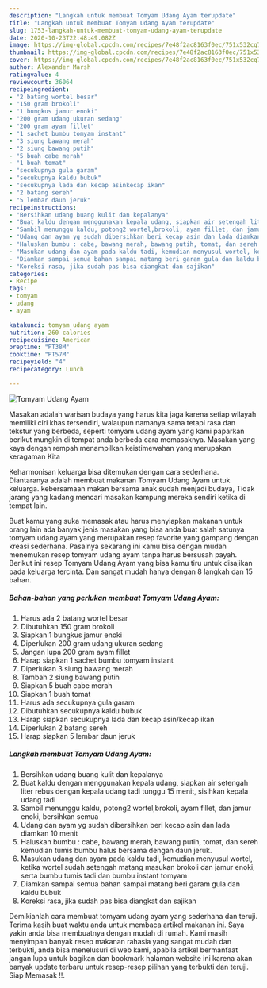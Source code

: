 ```yaml
---
description: "Langkah untuk membuat Tomyam Udang Ayam terupdate"
title: "Langkah untuk membuat Tomyam Udang Ayam terupdate"
slug: 1753-langkah-untuk-membuat-tomyam-udang-ayam-terupdate
date: 2020-10-23T22:48:49.082Z
image: https://img-global.cpcdn.com/recipes/7e48f2ac8163f0ec/751x532cq70/tomyam-udang-ayam-foto-resep-utama.jpg
thumbnail: https://img-global.cpcdn.com/recipes/7e48f2ac8163f0ec/751x532cq70/tomyam-udang-ayam-foto-resep-utama.jpg
cover: https://img-global.cpcdn.com/recipes/7e48f2ac8163f0ec/751x532cq70/tomyam-udang-ayam-foto-resep-utama.jpg
author: Alexander Marsh
ratingvalue: 4
reviewcount: 36064
recipeingredient:
- "2 batang wortel besar"
- "150 gram brokoli"
- "1 bungkus jamur enoki"
- "200 gram udang ukuran sedang"
- "200 gram ayam fillet"
- "1 sachet bumbu tomyam instant"
- "3 siung bawang merah"
- "2 siung bawang putih"
- "5 buah cabe merah"
- "1 buah tomat"
- "secukupnya gula garam"
- "secukupnya kaldu bubuk"
- "secukupnya lada dan kecap asinkecap ikan"
- "2 batang sereh"
- "5 lembar daun jeruk"
recipeinstructions:
- "Bersihkan udang buang kulit dan kepalanya"
- "Buat kaldu dengan menggunakan kepala udang, siapkan air setengah liter rebus dengan kepala udang tadi tunggu 15 menit, sisihkan kepala udang tadi"
- "Sambil menunggu kaldu, potong2 wortel,brokoli, ayam fillet, dan jamur enoki, bersihkan semua"
- "Udang dan ayam yg sudah dibersihkan beri kecap asin dan lada diamkan 10 menit"
- "Haluskan bumbu : cabe, bawang merah, bawang putih, tomat, dan sereh kemudian tumis bumbu halus bersama dengan daun jeruk."
- "Masukan udang dan ayam pada kaldu tadi, kemudian menyusul wortel, ketika wortel sudah setengah matang masukan brokoli dan jamur enoki, serta bumbu tumis tadi dan bumbu instant tomyam"
- "Diamkan sampai semua bahan sampai matang beri garam gula dan kaldu bubuk"
- "Koreksi rasa, jika sudah pas bisa diangkat dan sajikan"
categories:
- Recipe
tags:
- tomyam
- udang
- ayam

katakunci: tomyam udang ayam 
nutrition: 260 calories
recipecuisine: American
preptime: "PT38M"
cooktime: "PT57M"
recipeyield: "4"
recipecategory: Lunch

---
```



![Tomyam Udang Ayam](https://img-global.cpcdn.com/recipes/7e48f2ac8163f0ec/751x532cq70/tomyam-udang-ayam-foto-resep-utama.jpg)

Masakan adalah warisan budaya yang harus kita jaga karena setiap wilayah memiliki ciri khas tersendiri, walaupun namanya sama tetapi rasa dan tekstur yang berbeda, seperti tomyam udang ayam yang kami paparkan berikut mungkin di tempat anda berbeda cara memasaknya. Masakan yang kaya dengan rempah menampilkan keistimewahan yang merupakan keragaman Kita



Keharmonisan keluarga bisa ditemukan dengan cara sederhana. Diantaranya adalah membuat makanan Tomyam Udang Ayam untuk keluarga. kebersamaan makan bersama anak sudah menjadi budaya, Tidak jarang yang kadang mencari masakan kampung mereka sendiri ketika di tempat lain.

Buat kamu yang suka memasak atau harus menyiapkan makanan untuk orang lain ada banyak jenis masakan yang bisa anda buat salah satunya tomyam udang ayam yang merupakan resep favorite yang gampang dengan kreasi sederhana. Pasalnya sekarang ini kamu bisa dengan mudah menemukan resep tomyam udang ayam tanpa harus bersusah payah.
Berikut ini resep Tomyam Udang Ayam yang bisa kamu tiru untuk disajikan pada keluarga tercinta. Dan sangat mudah hanya dengan 8 langkah dan 15 bahan.


<!--inarticleads1-->

##### Bahan-bahan yang perlukan membuat Tomyam Udang Ayam:

1. Harus ada 2 batang wortel besar
1. Dibutuhkan 150 gram brokoli
1. Siapkan 1 bungkus jamur enoki
1. Diperlukan 200 gram udang ukuran sedang
1. Jangan lupa 200 gram ayam fillet
1. Harap siapkan 1 sachet bumbu tomyam instant
1. Diperlukan 3 siung bawang merah
1. Tambah 2 siung bawang putih
1. Siapkan 5 buah cabe merah
1. Siapkan 1 buah tomat
1. Harus ada secukupnya gula garam
1. Dibutuhkan secukupnya kaldu bubuk
1. Harap siapkan secukupnya lada dan kecap asin/kecap ikan
1. Diperlukan 2 batang sereh
1. Harap siapkan 5 lembar daun jeruk




<!--inarticleads2-->

##### Langkah membuat  Tomyam Udang Ayam:

1. Bersihkan udang buang kulit dan kepalanya
1. Buat kaldu dengan menggunakan kepala udang, siapkan air setengah liter rebus dengan kepala udang tadi tunggu 15 menit, sisihkan kepala udang tadi
1. Sambil menunggu kaldu, potong2 wortel,brokoli, ayam fillet, dan jamur enoki, bersihkan semua
1. Udang dan ayam yg sudah dibersihkan beri kecap asin dan lada diamkan 10 menit
1. Haluskan bumbu : cabe, bawang merah, bawang putih, tomat, dan sereh kemudian tumis bumbu halus bersama dengan daun jeruk.
1. Masukan udang dan ayam pada kaldu tadi, kemudian menyusul wortel, ketika wortel sudah setengah matang masukan brokoli dan jamur enoki, serta bumbu tumis tadi dan bumbu instant tomyam
1. Diamkan sampai semua bahan sampai matang beri garam gula dan kaldu bubuk
1. Koreksi rasa, jika sudah pas bisa diangkat dan sajikan




Demikianlah cara membuat tomyam udang ayam yang sederhana dan teruji. Terima kasih buat waktu anda untuk membaca artikel makanan ini. Saya yakin anda bisa membuatnya dengan mudah di rumah. Kami masih menyimpan banyak resep makanan rahasia yang sangat mudah dan terbukti, anda bisa menelusuri di web kami, apabila artikel bermanfaat jangan lupa untuk bagikan dan bookmark halaman website ini karena akan banyak update terbaru untuk resep-resep pilihan yang terbukti dan teruji. Siap Memasak !!. 
